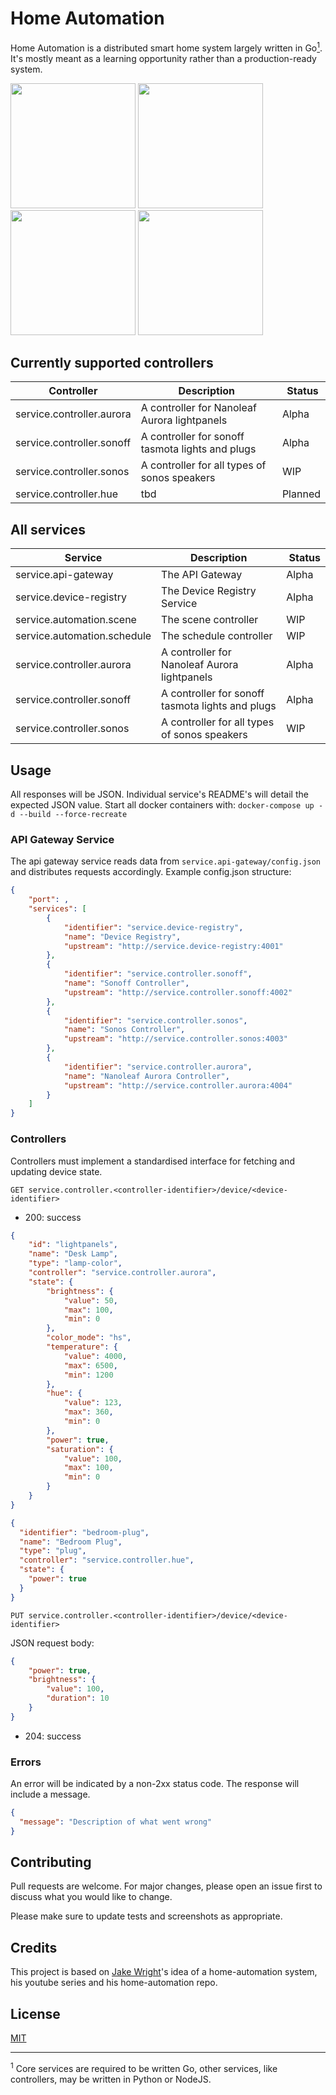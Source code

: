 # Home Automation

Home Automation is a distributed smart home system largely written in Go[<sup>1</sup>](#1).
It's mostly meant as a learning opportunity rather than a production-ready system.

<kbd><img src=".github/screenshots/setup_light.png" width=200/></kbd>
<kbd><img src=".github/screenshots/setup_dark.png" width=200/></kbd>
<kbd><img src=".github/screenshots/home_dark.png" width=200/></kbd>
<kbd><img src=".github/screenshots/profile_dark.png" width=200/></kbd>

## Currently supported controllers

| Controller | Description | Status |
| --- | --- | --- |
| service.controller.aurora | A controller for Nanoleaf Aurora lightpanels      | Alpha |
| service.controller.sonoff | A controller for sonoff tasmota lights and plugs  | Alpha |
| service.controller.sonos  | A controller for all types of sonos speakers      | WIP   |
| service.controller.hue    | tbd                                               | Planned |

## All services

| Service | Description | Status |
| --- | --- | --- |
| service.api-gateway           | The API Gateway                                   | Alpha |
| service.device-registry       | The Device Registry Service                       | Alpha |
| service.automation.scene      | The scene controller                              | WIP   |
| service.automation.schedule   | The schedule controller                           | WIP   |
| service.controller.aurora     | A controller for Nanoleaf Aurora lightpanels      | Alpha |
| service.controller.sonoff     | A controller for sonoff tasmota lights and plugs  | Alpha |
| service.controller.sonos      | A controller for all types of sonos speakers      | WIP   |

## Usage

All responses will be JSON. Individual service's README's will detail the expected JSON value.
Start all docker containers with: `docker-compose up -d --build --force-recreate`

### API Gateway Service

The api gateway service reads data from `service.api-gateway/config.json` and distributes requests accordingly.
Example config.json structure:
```json
{
    "port": ,
    "services": [
        {
            "identifier": "service.device-registry",
            "name": "Device Registry",
            "upstream": "http://service.device-registry:4001"
        },
        {
            "identifier": "service.controller.sonoff",
            "name": "Sonoff Controller",
            "upstream": "http://service.controller.sonoff:4002"
        },
        {
            "identifier": "service.controller.sonos",
            "name": "Sonos Controller",
            "upstream": "http://service.controller.sonos:4003"
        },
        {
            "identifier": "service.controller.aurora",
            "name": "Nanoleaf Aurora Controller",
            "upstream": "http://service.controller.aurora:4004"
        }
    ]
}
```

### Controllers

Controllers must implement a standardised interface for fetching and updating device state.

`GET service.controller.<controller-identifier>/device/<device-identifier>`

- 200: success

```json
{
    "id": "lightpanels",
    "name": "Desk Lamp",
    "type": "lamp-color",
    "controller": "service.controller.aurora",
    "state": {
        "brightness": {
            "value": 50,
            "max": 100,
            "min": 0
        },
        "color_mode": "hs",
        "temperature": {
            "value": 4000,
            "max": 6500,
            "min": 1200
        },
        "hue": {
            "value": 123,
            "max": 360,
            "min": 0
        },
        "power": true,
        "saturation": {
            "value": 100,
            "max": 100,
            "min": 0
        }
    }
}
```

```json
{
  "identifier": "bedroom-plug",
  "name": "Bedroom Plug",
  "type": "plug",
  "controller": "service.controller.hue",
  "state": {
    "power": true
  }
}
```

`PUT service.controller.<controller-identifier>/device/<device-identifier>`

JSON request body:

```json
{
    "power": true,
    "brightness": {
        "value": 100,
        "duration": 10
    }
}
```

- 204: success

### Errors

An error will be indicated by a non-2xx status code. The response will include a message.

```json
{
  "message": "Description of what went wrong"
}
```

## Contributing
Pull requests are welcome. For major changes, please open an issue first to discuss what you would like to change.

Please make sure to update tests and screenshots as appropriate.

## Credits
This project is based on [Jake Wright](https://github.com/jakewright)'s idea of a home-automation system, his youtube series and his home-automation repo.

## License
[MIT](https://choosealicense.com/licenses/mit/)

---
<sup>1</sup> <a class="anchor" id="1">Core services are required to be written Go, other services, like controllers, may be written in Python or NodeJS.</a>